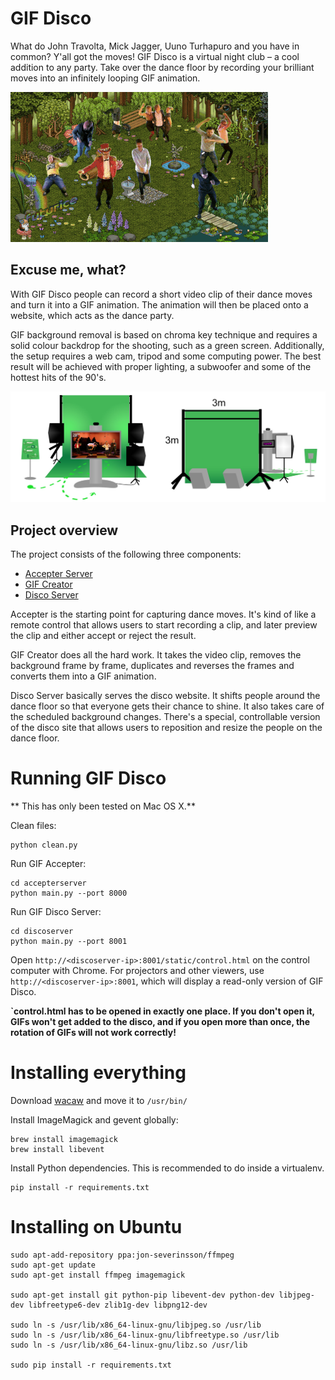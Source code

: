 # GIF Disco

What do John Travolta, Mick Jagger, Uuno Turhapuro and you have in common? Y'all got the moves! GIF Disco is a virtual night club – a cool addition to any party. Take over the dance floor by recording your brilliant moves into an infinitely looping GIF animation.

![Alt text](gif_disco.gif?raw=true "Party on!")

## Excuse me, what?

With GIF Disco people can record a short video clip of their dance moves and turn it into a GIF animation. The animation will then be placed onto a website, which acts as the dance party.

GIF background removal is based on chroma key technique and requires a solid colour backdrop for the shooting, such as a green screen. Additionally, the setup requires a web cam, tripod and some computing power. The best result will be achieved with proper lighting, a subwoofer and some of the hottest hits of the 90's.

![Alt text](disco_setup.jpg?raw=true "Disco setup")

## Project overview
The project consists of the following three components:

* [Accepter Server](accepterserver)
* [GIF Creator](gifcreator)
* [Disco Server](discoserver)

Accepter is the starting point for capturing dance moves. It's kind of like a remote control that allows users to start recording a clip, and later preview the clip and either accept or reject the result.

GIF Creator does all the hard work. It takes the video clip, removes the background frame by frame, duplicates and reverses the frames and converts them into a GIF animation.

Disco Server basically serves the disco website. It shifts people around the dance floor so that everyone gets their chance to shine. It also takes care of the scheduled background changes. There's a special, controllable version of the disco site that allows users to reposition and resize the people on the dance floor.

# Running GIF Disco


** This has only been tested on Mac OS X.**

Clean files:

    python clean.py

Run GIF Accepter:

    cd accepterserver
    python main.py --port 8000


Run GIF Disco Server:

    cd discoserver
    python main.py --port 8001


Open `http://<discoserver-ip>:8001/static/control.html` on the control computer with Chrome. For projectors and other viewers, use `http://<discoserver-ip>:8001`, which will display a read-only version of GIF Disco.

**`control.html has to be opened in exactly one place. If you don't open it, GIFs won't get added to the disco, and if you open more than once, the rotation of GIFs will not work correctly!**


# Installing everything

Download [wacaw](http://webcam-tools.sourceforge.net/#download) and move it to `/usr/bin/`

Install ImageMagick and gevent globally:

    brew install imagemagick
    brew install libevent



Install Python dependencies. This is recommended to do inside a virtualenv.

    pip install -r requirements.txt


# Installing on Ubuntu

    sudo apt-add-repository ppa:jon-severinsson/ffmpeg
    sudo apt-get update
    sudo apt-get install ffmpeg imagemagick

    sudo apt-get install git python-pip libevent-dev python-dev libjpeg-dev libfreetype6-dev zlib1g-dev libpng12-dev

    sudo ln -s /usr/lib/x86_64-linux-gnu/libjpeg.so /usr/lib
    sudo ln -s /usr/lib/x86_64-linux-gnu/libfreetype.so /usr/lib
    sudo ln -s /usr/lib/x86_64-linux-gnu/libz.so /usr/lib

    sudo pip install -r requirements.txt
